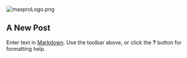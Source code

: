![maxproLogo.png]({{site.baseurl}}/assets/img/maxproLogo.png)
## A New Post

Enter text in [Markdown](http://daringfireball.net/projects/markdown/). Use the toolbar above, or click the **?** button for formatting help.
